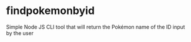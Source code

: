 # findpokemonbyid

Simple Node JS CLI tool that will return the Pokémon name of the ID input by the user
